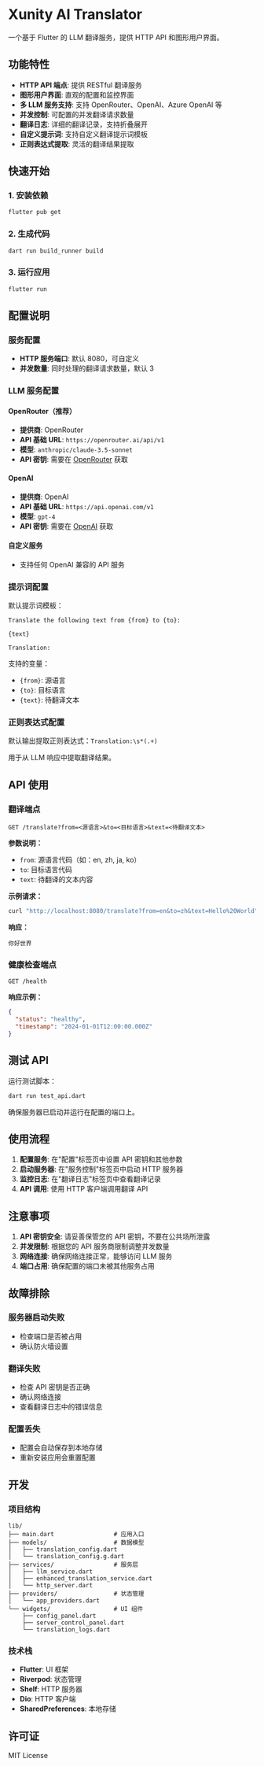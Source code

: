 # Xunity AI Translator

一个基于 Flutter 的 LLM 翻译服务，提供 HTTP API 和图形用户界面。

## 功能特性

- **HTTP API 端点**: 提供 RESTful 翻译服务
- **图形用户界面**: 直观的配置和监控界面
- **多 LLM 服务支持**: 支持 OpenRouter、OpenAI、Azure OpenAI 等
- **并发控制**: 可配置的并发翻译请求数量
- **翻译日志**: 详细的翻译记录，支持折叠展开
- **自定义提示词**: 支持自定义翻译提示词模板
- **正则表达式提取**: 灵活的翻译结果提取

## 快速开始

### 1. 安装依赖

```bash
flutter pub get
```

### 2. 生成代码

```bash
dart run build_runner build
```

### 3. 运行应用

```bash
flutter run
```

## 配置说明

### 服务配置

- **HTTP 服务端口**: 默认 8080，可自定义
- **并发数量**: 同时处理的翻译请求数量，默认 3

### LLM 服务配置

#### OpenRouter（推荐）

- **提供商**: OpenRouter
- **API 基础 URL**: `https://openrouter.ai/api/v1`
- **模型**: `anthropic/claude-3.5-sonnet`
- **API 密钥**: 需要在 [OpenRouter](https://openrouter.ai/) 获取

#### OpenAI

- **提供商**: OpenAI
- **API 基础 URL**: `https://api.openai.com/v1`
- **模型**: `gpt-4`
- **API 密钥**: 需要在 [OpenAI](https://platform.openai.com/) 获取

#### 自定义服务

- 支持任何 OpenAI 兼容的 API 服务

### 提示词配置

默认提示词模板：

```
Translate the following text from {from} to {to}:

{text}

Translation:
```

支持的变量：

- `{from}`: 源语言
- `{to}`: 目标语言
- `{text}`: 待翻译文本

### 正则表达式配置

默认输出提取正则表达式：`Translation:\s*(.+)`

用于从 LLM 响应中提取翻译结果。

## API 使用

### 翻译端点

```
GET /translate?from=<源语言>&to=<目标语言>&text=<待翻译文本>
```

**参数说明：**

- `from`: 源语言代码（如：en, zh, ja, ko）
- `to`: 目标语言代码
- `text`: 待翻译的文本内容

**示例请求：**

```bash
curl "http://localhost:8080/translate?from=en&to=zh&text=Hello%20World"
```

**响应：**

```
你好世界
```

### 健康检查端点

```
GET /health
```

**响应示例：**

```json
{
  "status": "healthy",
  "timestamp": "2024-01-01T12:00:00.000Z"
}
```

## 测试 API

运行测试脚本：

```bash
dart run test_api.dart
```

确保服务器已启动并运行在配置的端口上。

## 使用流程

1. **配置服务**: 在"配置"标签页中设置 API 密钥和其他参数
2. **启动服务器**: 在"服务控制"标签页中启动 HTTP 服务器
3. **监控日志**: 在"翻译日志"标签页中查看翻译记录
4. **API 调用**: 使用 HTTP 客户端调用翻译 API

## 注意事项

1. **API 密钥安全**: 请妥善保管您的 API 密钥，不要在公共场所泄露
2. **并发限制**: 根据您的 API 服务商限制调整并发数量
3. **网络连接**: 确保网络连接正常，能够访问 LLM 服务
4. **端口占用**: 确保配置的端口未被其他服务占用

## 故障排除

### 服务器启动失败

- 检查端口是否被占用
- 确认防火墙设置

### 翻译失败

- 检查 API 密钥是否正确
- 确认网络连接
- 查看翻译日志中的错误信息

### 配置丢失

- 配置会自动保存到本地存储
- 重新安装应用会重置配置

## 开发

### 项目结构

```
lib/
├── main.dart                 # 应用入口
├── models/                   # 数据模型
│   ├── translation_config.dart
│   └── translation_config.g.dart
├── services/                 # 服务层
│   ├── llm_service.dart
│   ├── enhanced_translation_service.dart
│   └── http_server.dart
├── providers/                # 状态管理
│   └── app_providers.dart
└── widgets/                  # UI 组件
    ├── config_panel.dart
    ├── server_control_panel.dart
    └── translation_logs.dart
```

### 技术栈

- **Flutter**: UI 框架
- **Riverpod**: 状态管理
- **Shelf**: HTTP 服务器
- **Dio**: HTTP 客户端
- **SharedPreferences**: 本地存储

## 许可证

MIT License
